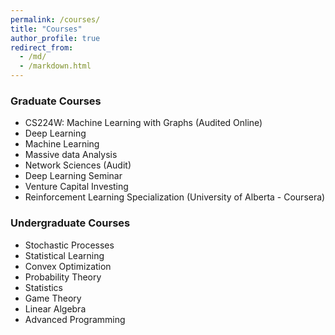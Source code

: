 ```yaml
---
permalink: /courses/
title: "Courses"
author_profile: true
redirect_from: 
  - /md/
  - /markdown.html
---
```


### Graduate Courses
- CS224W: Machine Learning with Graphs (Audited Online)
- Deep Learning
- Machine Learning
- Massive data Analysis
- Network Sciences (Audit)
- Deep Learning Seminar
- Venture Capital Investing
- Reinforcement Learning Specialization (University of Alberta - Coursera)

### Undergraduate Courses  
- Stochastic Processes 
- Statistical Learning
- Convex Optimization
- Probability Theory
- Statistics
- Game Theory
- Linear Algebra
- Advanced Programming





